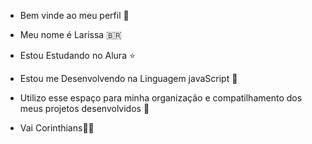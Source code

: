 - Bem vinde ao meu perfil 🩷

- Meu nome é Larissa 🇧🇷

- Estou Estudando no Alura ⭐
- Estou me Desenvolvendo na Linguagem javaScript 🍮
- Utilizo esse espaço para minha organização e compatilhamento dos meus projetos desenvolvidos 🌼
- Vai Corinthians🤍🖤
